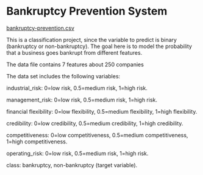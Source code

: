 # Bankruptcy Prevention System

[bankruptcy-prevention.csv](https://github.com/dipak3031/Bankruptcy-P-S/files/10797031/bankruptcy-prevention.csv)

This is a classification project, since the variable to predict is binary (bankruptcy or non-bankruptcy). The goal here is to model the probability that a business goes bankrupt from different features.

The data file contains 7 features about 250 companies

The data set includes the following variables:

industrial_risk: 0=low risk, 0.5=medium risk, 1=high risk.

management_risk: 0=low risk, 0.5=medium risk, 1=high risk.

financial flexibility: 0=low flexibility, 0.5=medium flexibility, 1=high flexibility.

credibility: 0=low credibility, 0.5=medium credibility, 1=high credibility.

competitiveness: 0=low competitiveness, 0.5=medium competitiveness, 1=high competitiveness.

operating_risk: 0=low risk, 0.5=medium risk, 1=high risk.

class: bankruptcy, non-bankruptcy (target variable).

